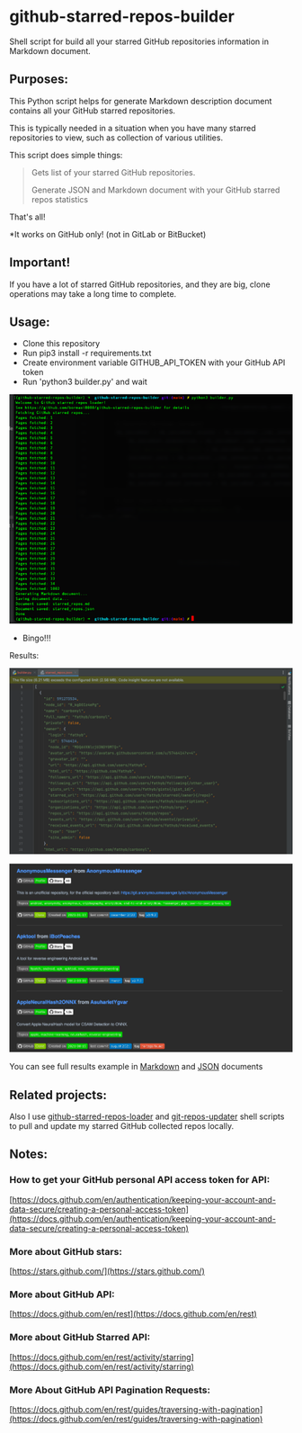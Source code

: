 # github-starred-repos-builder

Shell script for build all your starred GitHub repositories information in Markdown document.

## Purposes:

This Python script helps for generate Markdown description document contains all your GitHub starred repositories.

This is typically needed in a situation when you have many starred repositories to view, such as collection of various utilities.

This script does simple things:

> Gets list of your starred GitHub repositories.
>
> Generate JSON and Markdown document with your GitHub starred repos statistics

That's all!

*It works on GitHub only! (not in GitLab or BitBucket)

## Important!

If you have a lot of starred GitHub repositories, and they are big, clone operations may take a long time to complete.

## Usage:

- Clone this repository
- Run pip3 install -r requirements.txt
- Create environment variable GITHUB_API_TOKEN with your GitHub API token
- Run 'python3 builder.py' and wait

![alt text](./img/shell.png "Terminal")

- Bingo!!!

Results:

![alt text](./img/starred_repos.json.png "JSON")

![alt text](./img/starred_repos.md.png "Markdown")

You can see full results example in [Markdown](./starred_repos.md) and [JSON](./starred_repos.json) documents

## Related projects:

Also I use [github-starred-repos-loader](https://github.com/bormaxi8080/github-starred-repos-loader) and [git-repos-updater](https://github.com/bormaxi8080/git-repos-updater) shell scripts to pull and update my starred GitHub collected repos locally.

## Notes:

### How to get your GitHub personal API access token for API:

[https://docs.github.com/en/authentication/keeping-your-account-and-data-secure/creating-a-personal-access-token](https://docs.github.com/en/authentication/keeping-your-account-and-data-secure/creating-a-personal-access-token)

### More about GitHub stars:

[https://stars.github.com/](https://stars.github.com/)

### More about GitHub API:

[https://docs.github.com/en/rest](https://docs.github.com/en/rest)

### More about GitHub Starred API:

[https://docs.github.com/en/rest/activity/starring](https://docs.github.com/en/rest/activity/starring)

### More About GitHub API Pagination Requests:

[https://docs.github.com/en/rest/guides/traversing-with-pagination](https://docs.github.com/en/rest/guides/traversing-with-pagination)
